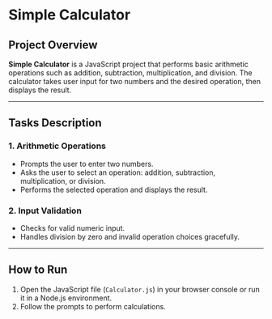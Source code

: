 # Simple Calculator

## Project Overview

**Simple Calculator** is a JavaScript project that performs basic arithmetic operations such as addition, subtraction, multiplication, and division. The calculator takes user input for two numbers and the desired operation, then displays the result.

---

## Tasks Description

### 1. Arithmetic Operations
- Prompts the user to enter two numbers.
- Asks the user to select an operation: addition, subtraction, multiplication, or division.
- Performs the selected operation and displays the result.

### 2. Input Validation
- Checks for valid numeric input.
- Handles division by zero and invalid operation choices gracefully.

---

## How to Run

1. Open the JavaScript file (`Calculator.js`) in your browser console or run it in a Node.js environment.
2. Follow the prompts to perform calculations.